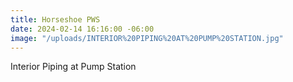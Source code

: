 ```yaml
---
title: Horseshoe PWS
date: 2024-02-14 16:16:00 -06:00
image: "/uploads/INTERIOR%20PIPING%20AT%20PUMP%20STATION.jpg"
---
```


Interior Piping at Pump Station